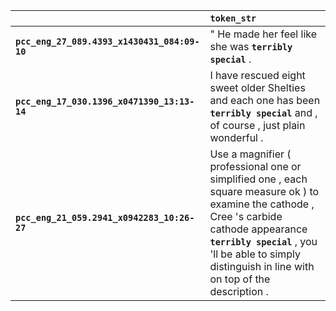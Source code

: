 |                                              | `token_str`                                                                                                                                                                                                                                           |
|:---------------------------------------------|:------------------------------------------------------------------------------------------------------------------------------------------------------------------------------------------------------------------------------------------------------|
| **`pcc_eng_27_089.4393_x1430431_084:09-10`** | " He made her feel like she was __``terribly special``__ .                                                                                                                                                                                            |
| **`pcc_eng_17_030.1396_x0471390_13:13-14`**  | I have rescued eight sweet older Shelties and each one has been __``terribly special``__ and , of course , just plain wonderful .                                                                                                                     |
| **`pcc_eng_21_059.2941_x0942283_10:26-27`**  | Use a magnifier ( professional one or simplified one , each square measure ok ) to examine the cathode , Cree 's carbide cathode appearance __``terribly special``__ , you 'll be able to simply distinguish in line with on top of the description . |